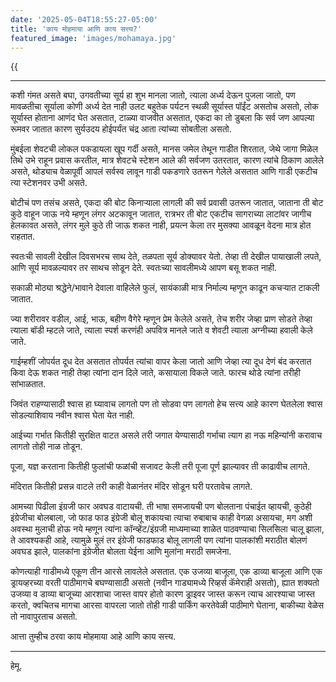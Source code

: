 ```yaml
---
date: '2025-05-04T18:55:27-05:00'
title: 'काय मोहमाया आणि काय सत्त्य?'
featured_image: 'images/mohamaya.jpg'
---
```


{{<audio src="audio/mohamaya.wav">}}
<!--more-->
---

कशी गंमत असते बघा, उगवतीच्या सूर्य हा शुभ मानला जातो, त्याला अर्ध्य देऊन पुजला जातो, पण मावळतीचा सूर्याला कोणी अर्ध्य देत नाही उलट बहुतेक पर्यटन स्थळी सूर्यास्त पॉईंट असतोच असतो, लोक सूर्यास्त होताना आणंद घेत असतात, टाळ्या वाजवीत असतात, एकदा का तो डुबला कि सर्व जण आपल्या रूमवर जातात कारण सुर्यउदय होईपर्यंत चंद्र आता त्यांच्या सोबतीला असतो.

मुंबईला शेवटची लोकल पकडायला खूप गर्दी असते, मानस जमेल तेथून गाडीत शिरतात, जेथे जागा मिळेल तिथे उभे राहून प्रवास करतील, मात्र शेवटचे स्टेशन आले की सर्वजण उतरतात, कारण त्यांचे ठिकाण आलेले असते, थोड्याच वेळापूर्वी आपलं सर्वस्व लावून गाडी पकडणारे उतरून गेलेले असतात आणि गाडी एकटीच त्या स्टेशनवर उभी असते.

बोटीचं पण तसंच असते, एकदा की बोट किनाऱ्याला लागली की सर्व प्रवासी उतरून जातात, जाताना ती बोट कुठे वाहून जाऊ नये म्हणून लंगर अटकावून जातात, रात्रभर ती बोट एकटीच सागराच्या लाटांवर जागीच हेलकावत असते, लंगर मुले कुठे ती जाऊ शकत नाही, प्रयत्न केला तर मुसक्या आवळून वेदना मात्र होत राहतात. 

स्वतःची सावली देखील दिवसभरच साथ देते, तळपता सूर्य डोक्यावर येतो. तेव्हा ती देखील पायाखाली लपते, आणि सूर्य मावळल्यावर तर साथच सोडून देते. स्वतःच्या सावलीमध्ये आपण बसू शकत नाही.

सकाळी मोठ्या श्रद्धेने/भावाने देवाला वाहिलेले फुलं, सायंकाळी मात्र निर्माल्य म्हणून काढून कचऱ्यात टाकली जातात.

ज्या शरीरावर वडील, आई, भाऊ, बहीण वैगेरे म्हणून प्रेम केलेले असते, तेच शरीर जेव्हा प्राण सोडते तेव्हा त्याला बॉडी म्हटले जाते, त्याला स्पर्श करणंही अपवित्र मानले जाते व शेवटी त्याला अग्नीच्या हवाली केले जाते. 

गाईम्हशीं जोपर्यत दूध देत असतात तोपर्यत त्यांचा वापर केला जातो आणि जेव्हा त्या दूध देणं बंद करतात किवा देऊ शकत नाही तेव्हा त्यांना दान दिले जाते, कसायाला विकले जाते. फारच थोडे त्यांना तरीही सांभाळतात.

जिवंत राहण्यासाठी श्वास हा घ्यावाच लागतो पण तो सोडवा पण लागतो हेच सत्त्य आहे कारण घेतलेला श्वास सोडल्याशिवाय नवीन श्वास घेता येत नाही.

आईच्या गर्भात कितीही सुरक्षित वाटत असले तरी जगात येण्यासाठी गर्भाचा त्याग हा नऊ महिन्यांनी करावाच लागतो तोही नाळ तोडून.

पूजा, यज्ञ करताना कितीही फुलांची फळांची सजावट केली तरी पूजा पूर्ण झाल्यावर ती काढावीच लागते.

मंदिरात कितीही प्रसन्न वाटले तरी काही वेळानंतर मंदिर सोडून घरी परतावेच लागते.

आमच्या पिढीला इंग्रजी फार अवघड वाटायची. ती भाषा समजायची पण बोलताना पंचाईत व्हायची, कुठेही इंग्रेजीचा बोलबाला, जो फाड फाड इंग्रेजी बोलू शकायचा त्याचा रुबाबाच काही वेगळा असायचा, मग अशी अवस्था मुलाची होऊ नये म्हणून त्यांना कॉन्व्हेंट/इंग्रजी माध्यमाच्या शाळेत पाठवण्याचा सिलसिला चालू झाला, ते आवश्यकही आहे, त्यामुळे मुलं तर इंग्रेजी फाडफाड बोलू लागली पण त्यांना पालकांशी मराठीत बोलणं अवघड झाले, पालकांना इंग्रेजीत बोलता येईना आणि मुलांना मराठी समजेना.

कोणत्याही गाडीमध्ये एकूण तीन आरसे लावलेले असतात. एक उजव्या बाजूला, एक डाव्या बाजूला आणि एक ड्रायव्हरच्या वरती पाठीमागचे बघण्यासाठी असतो (नवीन गाड्यामध्ये रिव्हर्स कॅमेराही असतो), ह्यात शक्यतो उजव्या व डाव्या बाजूच्या आरशाचा जास्त वापर होतो कारण ड्राइवर जास्त करून त्याच आरश्याचा जास्त करतो, क्वचितच मागचा आरसा वापरला जातो तोही गाडी पार्किंग करतेवेळी पाठीमागे घेताना, बाकीच्या वेळेस तो नावापुरताच असतो.

आत्ता तुम्हीच ठरवा काय मोहमाया आहे आणि काय सत्त्य.

---
हेमू.

